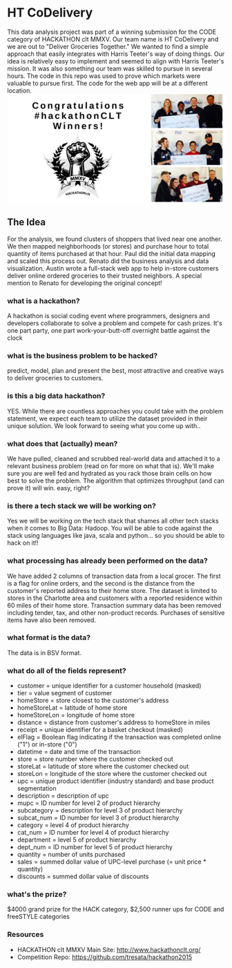 # HT CoDelivery
This data analysis project was part of a winning submission for the CODE category of HACKATHON clt MMXV. Our team name is HT CoDelivery and we are out to "Deliver Groceries Together." We wanted to find a simple approach that easily integrates with Harris Teeter's way of doing things. Our idea is relatively easy to implement and seemed to align with Harris Teeter's mission. It was also something our team was skilled to pursue in several hours. The code in this repo was used to prove which markets were valuable to pursue first. The code for the web app will be at a different location.
![winning submission for the CODE category](https://github.com/praeducer/htcodelivery/blob/master/hackathoncltwinners.png "winning submission for the CODE category")

## The Idea
For the analysis, we found clusters of shoppers that lived near one another. We then mapped neighborhoods (or stores) and purchase hour to total quantity of items purchased at that hour. Paul did the initial data mapping and scaled this process out. Renato did the business analysis and data visualization. Austin wrote a full-stack web app to help in-store customers deliver online ordered groceries to their trusted neighbors. A special mention to Renato for developing the original concept!

### what is a hackathon?
A hackathon is social coding event where programmers, designers and developers collaborate to solve a problem and compete for cash prizes. It's one part party, one part work-your-butt-off overnight battle against the clock

### what is the business problem to be hacked?
predict, model, plan and present the best, most attractive and creative ways to deliver groceries to customers.

### is this a big data hackathon?
YES. While there are countless approaches you could take with the problem statement, we expect each team to utilize the dataset provided in their unique solution. We look forward to seeing what you come up with..

### what does that (actually) mean?
We have pulled, cleaned and scrubbed real-world data and attached it to a relevant business problem (read on for more on what that is). We'll make sure you are well fed and hydrated as you rack those brain cells on how best to solve the problem. The algorithm that optimizes throughput (and can prove it) will win. easy, right?

### is there a tech stack we will be working on?
Yes we will be working on the tech stack that shames all other tech stacks when it comes to Big Data: Hadoop. You will be able to code against the stack using languages like java, scala and python... so you should be able to hack on it!!

### what processing has already been performed on the data?
We have added 2 columns of transaction data from a local grocer. The first is a flag for online orders, and the second is the distance from the customer's reported address to their home store. The dataset is limited to stores in the Charlotte area and customers with a reported residence within 60 miles of their home store. Transaction summary data has been removed including tender, tax, and other non-product records. Purchases of sensitive items have also been removed.

### what format is the data?
The data is in BSV format.

### what do all of the fields represent?
+ customer = unique identifier for a customer household (masked)
+ tier = value segment of customer
+ homeStore = store closest to the customer's address
+ homeStoreLat = latitude of home store
+ homeStoreLon = longitude of home store
+ distance = distance from customer's address to homeStore in miles
+ receipt = unique identifier for a basket checkout (masked)
+ elFlag = Boolean flag indicating if the transaction was completed online ("1") or in-store ("0")
+ datetime = date and time of the transaction
+ store = store number where the customer checked out
+ storeLat = latitude of store where the customer checked out
+ storeLon = longitude of the store where the customer checked out
+ upc = unique product identifier (industry standard) and base product segmentation
+ description = description of upc
+ mupc = ID number for level 2 of product hierarchy
+ subcategory = description for level 3 of product hierarchy
+ subcat_num = ID number for level 3 of product hierarchy
+ category = level 4 of product hierarchy
+ cat_num = ID number for level 4 of product hierarchy
+ department = level 5 of product hierarchy
+ dept_num = ID number for level 5 of product hierarchy
+ quantity = number of units purchased
+ sales = summed dollar value of UPC-level purchase (= unit price * quantity)
+ discounts = summed dollar value of discounts

### what's the prize?
$4000 grand prize for the HACK category, $2,500 runner ups for CODE and freeSTYLE categories

### Resources
+ HACKATHON clt MMXV Main Site: http://www.hackathonclt.org/
+ Competition Repo: https://github.com/tresata/hackathon2015
